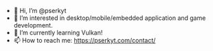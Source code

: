 - 👋 Hi, I’m @pserkyt
- 👀 I’m interested in desktop/mobile/embedded application and game development.
- 🌱 I’m currently learning Vulkan!
- 📫 How to reach me: https://pserkyt.com/contact/
